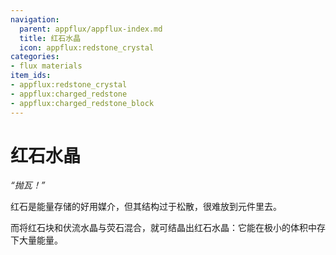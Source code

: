 ```yaml
---
navigation:
  parent: appflux/appflux-index.md
  title: 红石水晶
  icon: appflux:redstone_crystal
categories:
- flux materials
item_ids:
- appflux:redstone_crystal
- appflux:charged_redstone
- appflux:charged_redstone_block
---
```


# 红石水晶

<Row>
<ItemImage id="appflux:redstone_crystal" scale="4"></ItemImage>
<ItemImage id="appflux:charged_redstone" scale="4"></ItemImage>
</Row>
<Row>
<BlockImage id="appflux:charged_redstone_block" scale="4"></BlockImage>
</Row>

*“抛瓦！”*

红石是能量存储的好用媒介，但其结构过于松散，很难放到元件里去。

而将红石块和伏流水晶与荧石混合，就可结晶出红石水晶：它能在极小的体积中存下大量能量。
